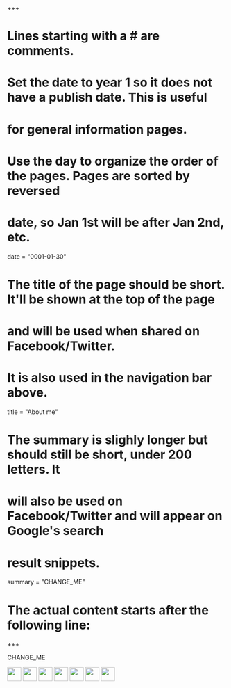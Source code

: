 +++
# Lines starting with a # are comments.

# Set the date to year 1 so it does not have a publish date. This is useful
# for general information pages.
#
# Use the day to organize the order of the pages. Pages are sorted by reversed
# date, so Jan 1st will be after Jan 2nd, etc.
date = "0001-01-30"

# The title of the page should be short. It'll be shown at the top of the page
# and will be used when shared on Facebook/Twitter.
# It is also used in the navigation bar above.
title = "About me"

# The summary is slighly longer but should still be short, under 200 letters. It
# will also be used on Facebook/Twitter and will appear on Google's search
# result snippets.
summary = "CHANGE_ME"

# The actual content starts after the following line:
+++

CHANGE_ME

<a href="https://facebook.com/CHANGE_ME"><img src="/images/facebook.png" width=32 height=32 /></a>
<a href="https://twitter.com/CHANGE_ME"><img src="/images/twitter.png" width=32 height=32 /></a>
<a href="https://linkedin.com/in/CHANGE_ME"><img src="/images/linkedin.png" width=32 height=32 /></a>
<a href="https://google.com/+CHANGE_ME"><img src="/images/gplus.png" width=32 height=32 /></a>
<a href="https://youtube.com/user/CHANGE_ME"><img src="/images/youtube.png" width=32 height=32 /></a>
<a href="https://github.com/CHANGE_ME"><img src="/images/github.png" width=32 height=32 /></a>
<a href="mailto:CHANGE_ME"><img src="/images/email.png" width=32 height=32 /></a>
